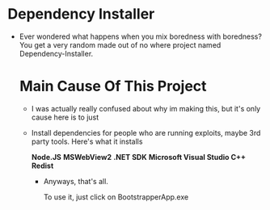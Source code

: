 # Dependency Installer

- Ever wondered what happens when you mix boredness with boredness? You get a very random made out of no where project named Dependency-Installer.


  # Main Cause Of This Project

   - I was actually really confused about why im making this, but it's only cause here is to just
 
   - Install dependencies for people who are running exploits, maybe 3rd party tools. Here's what it installs
 
     **Node.JS**
     **MSWebView2**
     **.NET SDK**
     **Microsoft Visual Studio C++ Redist**

     - Anyways, that's all.
    
       To use it, just click on BootstrapperApp.exe
     
